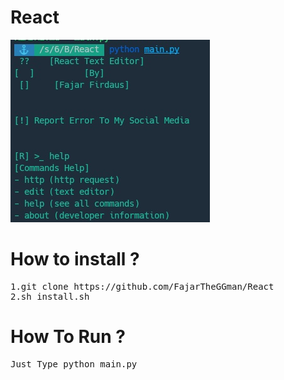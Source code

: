 # React

![alt-text](https://github.com/FajarTheGGman/React/blob/master/.%2C/IMG_20190824_081109.jpg)

# How to install ?
<pre>
1.git clone https://github.com/FajarTheGGman/React
2.sh install.sh
</pre>

# How To Run ? 
<pre>
Just Type python main.py
</pre>
